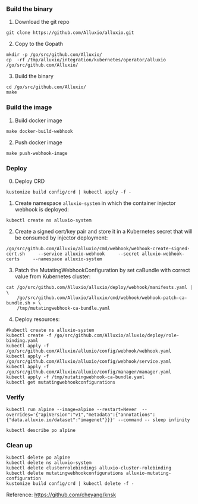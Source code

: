 

### Build the binary

1. Download the git repo

```
git clone https://github.com/Alluxio/alluxio.git
```

2. Copy to the Gopath

```
mkdir -p /go/src/github.com/Alluxio/
cp  -rf /tmp/alluxio/integration/kubernetes/operator/alluxio /go/src/github.com/Alluxio/
```

3. Build the binary

```
cd /go/src/github.com/Alluxio/
make
```


### Build the image

1. Build docker image

```
make docker-build-webhook
```

2. Push docker image

```
make push-webhook-image
```

### Deploy

0. Deploy CRD

```
kustomize build config/crd | kubectl apply -f -
```


1. Create namespace `alluxio-system` in which the container injector webhook is deployed:

```
kubectl create ns alluxio-system
```


2. Create a signed cert/key pair and store it in a Kubernetes secret that will be consumed by injector deployment:

```
/go/src/github.com/Alluxio/alluxio/cmd/webhook/webhook-create-signed-cert.sh     --service alluxio-webhook     --secret alluxio-webhook-certs     --namespace alluxio-system
```

3. Patch the MutatingWebhookConfiguration by set caBundle with correct value from Kubernetes cluster:

```
cat /go/src/github.com/Alluxio/alluxio/deploy/webhook/manifests.yaml | \
    /go/src/github.com/Alluxio/alluxio/cmd/webhook/webhook-patch-ca-bundle.sh > \
    /tmp/mutatingwebhook-ca-bundle.yaml
```

4. Deploy resources:

```
#kubectl create ns alluxio-system
kubectl create -f /go/src/github.com/Alluxio/alluxio/deploy/role-binding.yaml
kubectl apply -f /go/src/github.com/Alluxio/alluxio/config/webhook/webhook.yaml
kubectl apply -f /go/src/github.com/Alluxio/alluxio/config/webhook/service.yaml
kubectl apply -f /go/src/github.com/Alluxio/alluxio/config/manager/manager.yaml
kubectl apply -f /tmp/mutatingwebhook-ca-bundle.yaml
kubectl get mutatingwebhookconfigurations
```


### Verify


```
kubectl run alpine --image=alpine --restart=Never  --overrides='{"apiVersion":"v1","metadata":{"annotations":{"data.alluxio.io/dataset":"imagenet"}}}' --command -- sleep infinity
```

```
kubectl describe po alpine
```


### Clean up

```
kubectl delete po alpine
kubectl delete ns alluxio-system
kubectl delete clusterrolebindings alluxio-cluster-rolebinding
kubectl delete mutatingwebhookconfigurations alluxio-mutating-configuration
kustomize build config/crd | kubectl delete -f -
```

Reference: https://github.com/cheyang/knsk